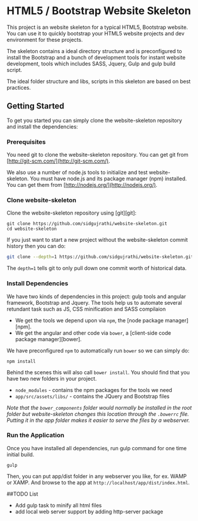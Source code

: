 # HTML5 / Bootstrap Website Skeleton

This project is an website skeleton for a typical HTML5, Bootstrap website. You can use it to quickly bootstrap your HTML5 website projects and dev environment for these projects.

The skeleton contains a ideal directory structure and is preconfigured to install the Bootstrap and a bunch of development tools for instant website development, tools which includes SASS, Jquery, Gulp and gulp build script.

The ideal folder structure and libs, scripts in this skeleton are based on best practices.

## Getting Started

To get you started you can simply clone the website-skeleton repository and install the dependencies:

### Prerequisites

You need git to clone the website-skeleton repository. You can get git from
[http://git-scm.com/](http://git-scm.com/).

We also use a number of node.js tools to initialize and test website-skeleton. You must have node.js and
its package manager (npm) installed.  You can get them from [http://nodejs.org/](http://nodejs.org/).

### Clone website-skeleton

Clone the website-skeleton repository using [git][git]:

```
git clone https://github.com/sidgujrathi/website-skeleton.git
cd website-skeleton
```

If you just want to start a new project without the website-skeleton commit history then you can do:

```bash
git clone --depth=1 https://github.com/sidgujrathi/website-skeleton.git <your-project-name>
```

The `depth=1` tells git to only pull down one commit worth of historical data.

### Install Dependencies

We have two kinds of dependencies in this project: gulp tools and angular framework, Bootstrap and Jquery.  The tools help
us to automate several retundant task such as JS, CSS minification and SASS compilaion

* We get the tools we depend upon via `npm`, the [node package manager][npm].
* We get the angular and other code via `bower`, a [client-side code package manager][bower].

We have preconfigured `npm` to automatically run `bower` so we can simply do:

```
npm install
```

Behind the scenes this will also call `bower install`.  You should find that you have two new
folders in your project.

* `node_modules` - contains the npm packages for the tools we need
* `app/src/assets/libs/` - contains the JQuery and Bootstrap files

*Note that the `bower_components` folder would normally be installed in the root folder but
website-skeleton changes this location through the `.bowerrc` file.  Putting it in the app folder makes
it easier to serve the files by a webserver.*

### Run the Application
Once you have installed all dependencies, run gulp command for one time initial build.
```
gulp
```
Then, you can put app/dist folder in any webserver you like, for ex. WAMP or XAMP.
And browse to the app at `http://localhost/app/dist/index.html`.

##TODO List
  * Add gulp task to minify all html files
  * add local web server support by adding http-server package
